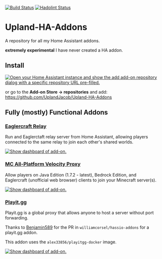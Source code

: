 [![Build Status](https://github.com/UplandJacob/Upland-HA-Addons/actions/workflows/builder.yaml/badge.svg)](https://github.com/UplandJacob/Upland-HA-Addons/actions/workflows/builder.yaml)
[![Hadolint Status](https://github.com/UplandJacob/Upland-HA-Addons/actions/workflows/hadolint.yaml/badge.svg)](https://github.com/UplandJacob/Upland-HA-Addons/actions/workflows/hadolint.yaml)

# Upland-HA-Addons

A repository for all my Home Assistant addons.

**extremely experimental** I have never created a HA addon.

## Install

[![Open your Home Assistant instance and show the add add-on repository dialog with a specific repository URL pre-filled.](https://my.home-assistant.io/badges/supervisor_add_addon_repository.svg)](https://my.home-assistant.io/redirect/supervisor_add_addon_repository/?repository_url=https://github.com/UplandJacob/Upland-HA-Addons)

or go to the **Add-on Store -> repositories** and add: https://github.com/UplandJacob/Upland-HA-Addons

## Fully (mostly) Functional Addons

### [Eaglercraft Relay](/eag-relay)

Run and Eaglerctaft relay server from Home Assistant, allowing players connected to the same relay to join each other's shared worlds.

[![Show dashboard of add-on.](https://my.home-assistant.io/badges/supervisor_addon.svg)](https://my.home-assistant.io/redirect/supervisor_addon/?addon=d78ad65c_eag-relay)

### [MC All-Platform Velocity Proxy](/mc-all-platform-velocity)

Allow players on Java Edition (1.7.2 - latest), Bedrock Edition, and Eaglercraft (unofficial web browser) clients to join your Minecraft server(s).

[![Show dashboard of add-on.](https://my.home-assistant.io/badges/supervisor_addon.svg)](https://my.home-assistant.io/redirect/supervisor_addon/?addon=d78ad65c_mc-all-platform-velocity)

### [Playit.gg](/playit-gg)

Playit.gg is a global proxy that allows anyone to host a server without port forwarding.

Thanks to [Benjamin589](https://github.com/benjamin5896/hassio-addons) for the PR in `williamcorsel/hassio-addons` for a playit.gg addon.

This addon uses the `alex33856/playitgg-docker` image.

[![Show dashboard of add-on.](https://my.home-assistant.io/badges/supervisor_addon.svg)](https://my.home-assistant.io/redirect/supervisor_addon/?addon=d78ad65c_playitgg)
